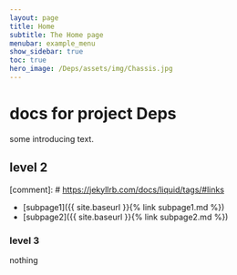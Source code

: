 ```yaml
---
layout: page
title: Home
subtitle: The Home page
menubar: example_menu
show_sidebar: true
toc: true
hero_image: /Deps/assets/img/Chassis.jpg
---
```

# docs for project Deps

some introducing text.

## level 2

[comment]: # https://jekyllrb.com/docs/liquid/tags/#links
- [subpage1]({{ site.baseurl }}{% link subpage1.md %})
- [subpage2]({{ site.baseurl }}{% link subpage2.md %})

### level 3

nothing

